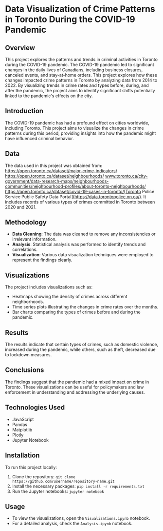 # Data Visualization of Crime Patterns in Toronto During the COVID-19 Pandemic

## Overview
This project explores the patterns and trends in criminal activities in Toronto during the COVID-19 pandemic. 
The COVID-19 pandemic led to significant changes in the daily lives of Canadians, including business closures, canceled events, and stay-at-home orders. This project explores how these changes impacted crime patterns in Toronto by analyzing data from 2014 to 2022. By visualizing trends in crime rates and types before, during, and after the pandemic, the project aims to identify significant shifts potentially linked to the pandemic's effects on the city.

## Introduction
The COVID-19 pandemic has had a profound effect on cities worldwide, including Toronto. This project aims to visualize the changes in crime patterns during this period, providing insights into how the pandemic might have influenced criminal behavior.

## Data
The data used in this project was obtained from:
https://open.toronto.ca/dataset/major-crime-indicators/
https://open.toronto.ca/dataset/neighbourhoods/
www.toronto.ca/city-government/data-research-maps/neighbourhoods-communities/neighbourhood-profiles/about-toronto-neighbourhoods/
https://open.toronto.ca/dataset/covid-19-cases-in-toronto/[Toronto Police Service Public Safety Data Portal](https://data.torontopolice.on.ca/). It includes records of various types of crimes committed in Toronto between 2020 and 2021.


## Methodology
- **Data Cleaning**: The data was cleaned to remove any inconsistencies or irrelevant information.
- **Analysis**: Statistical analysis was performed to identify trends and correlations.
- **Visualization**: Various data visualization techniques were employed to represent the findings clearly.

## Visualizations
The project includes visualizations such as:
- Heatmaps showing the density of crimes across different neighborhoods.
- Time series plots illustrating the changes in crime rates over the months.
- Bar charts comparing the types of crimes before and during the pandemic.

## Results
The results indicate that certain types of crimes, such as domestic violence, increased during the pandemic, while others, such as theft, decreased due to lockdown measures.

## Conclusions
The findings suggest that the pandemic had a mixed impact on crime in Toronto. These visualizations can be useful for policymakers and law enforcement in understanding and addressing the underlying causes.

## Technologies Used
- JavaScript
- Pandas
- Matplotlib
- Plotly
- Jupyter Notebook

## Installation
To run this project locally:
1. Clone the repository: `git clone https://github.com/username/repository-name.git`
2. Install the necessary packages: `pip install -r requirements.txt`
3. Run the Jupyter notebooks: `jupyter notebook`

## Usage
- To view the visualizations, open the `Visualizations.ipynb` notebook.
- For a detailed analysis, check the `Analysis.ipynb` notebook.
